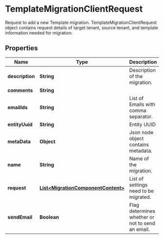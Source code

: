 

# TemplateMigrationClientRequest

Request to add a new Template migration. TemplateMigrationClientRequest object contains request details of target tenant, source tenant, and template information needed for migration. 

## Properties

| Name | Type | Description | Notes |
|------------ | ------------- | ------------- | -------------|
|**description** | **String** | Description of the migration. |  |
|**comments** | **String** |  |  [optional] |
|**emailIds** | **String** | List of Emails with comma separator. |  [optional] |
|**entityUuid** | **String** | Entity UUID |  |
|**metaData** | **Object** | Json node object contains metadata. |  [optional] |
|**name** | **String** | Name of the migration. |  |
|**request** | [**List&lt;MigrationComponentContent&gt;**](MigrationComponentContent.md) | List of settings need to be migrated. |  [optional] |
|**sendEmail** | **Boolean** | Flag determines whether or not to send an email. |  |



